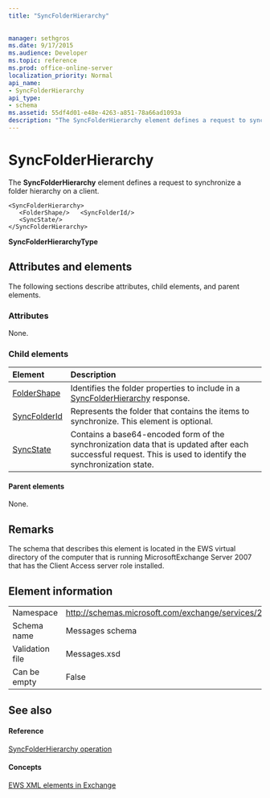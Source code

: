 ```yaml
---
title: "SyncFolderHierarchy"
 
 
manager: sethgros
ms.date: 9/17/2015
ms.audience: Developer
ms.topic: reference
ms.prod: office-online-server
localization_priority: Normal
api_name:
- SyncFolderHierarchy
api_type:
- schema
ms.assetid: 55df4d01-e48e-4263-a851-78a66ad1093a
description: "The SyncFolderHierarchy element defines a request to synchronize a folder hierarchy on a client."
---
```


# SyncFolderHierarchy

The **SyncFolderHierarchy** element defines a request to synchronize a folder hierarchy on a client. 
  
```
<SyncFolderHierarchy>
   <FolderShape/>   <SyncFolderId/>
   <SyncState/>
</SyncFolderHierarchy>
```

 **SyncFolderHierarchyType**
## Attributes and elements

The following sections describe attributes, child elements, and parent elements.
  
### Attributes

None.
  
### Child elements

|**Element**|**Description**|
|:-----|:-----|
|[FolderShape](foldershape.md) <br/> |Identifies the folder properties to include in a [SyncFolderHierarchy](syncfolderhierarchy.md) response.  <br/> |
|[SyncFolderId](syncfolderid.md) <br/> |Represents the folder that contains the items to synchronize. This element is optional.  <br/> |
|[SyncState](syncstate-ex15websvcsotherref.md) <br/> |Contains a base64-encoded form of the synchronization data that is updated after each successful request. This is used to identify the synchronization state.  <br/> |
   
#### Parent elements

None.
  
## Remarks

The schema that describes this element is located in the EWS virtual directory of the computer that is running MicrosoftExchange Server 2007 that has the Client Access server role installed.
  
## Element information

|||
|:-----|:-----|
|Namespace  <br/> |http://schemas.microsoft.com/exchange/services/2006/messages  <br/> |
|Schema name  <br/> |Messages schema  <br/> |
|Validation file  <br/> |Messages.xsd  <br/> |
|Can be empty  <br/> |False  <br/> |
   
## See also

#### Reference

[SyncFolderHierarchy operation](syncfolderhierarchy-operation.md)
#### Concepts

[EWS XML elements in Exchange](ews-xml-elements-in-exchange.md)

